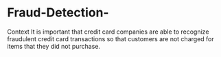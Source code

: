 # Fraud-Detection-
Context It is important that credit card companies are able to recognize fraudulent credit card transactions so that customers are not charged for items that they did not purchase.
